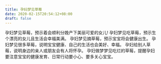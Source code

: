 ```yaml
---
title: 孕妇梦见草莓
date: 2020-02-15T20:54:12+08:00
draft: false
---
```


孕妇梦见草莓，预示着会顺利分娩产下美丽可爱的女儿!
孕妇梦见吃草莓，预示生个漂亮的女儿且生活会幸福美满。
孕妇梦见摘草莓，预示宝宝将会健康出生。
孕妇梦见很多草莓，说明宝宝健康、自己的生活也会美好、幸福。
孕妇给别人草莓，说明身边的亲人或朋友会有人将怀孕。
孕妇做梦梦见吃烂的草莓，提醒孕妇要注意宝宝的健康发育、日常行动要小心、要多关心宝宝。